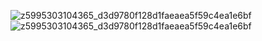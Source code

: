 ![z5995303104365_d3d9780f128d1faeaea5f59c4ea1e6bf](https://github.com/user-attachments/assets/d8803b24-5b04-4e86-95ab-71159ce3459e)
![z5995303104365_d3d9780f128d1faeaea5f59c4ea1e6bf](https://github.com/user-attachments/assets/5218a346-6a38-48de-8d46-7f6f7e70b3c0)
